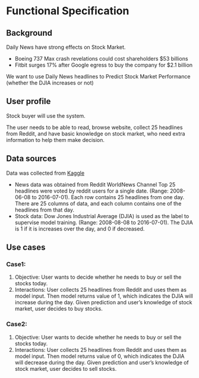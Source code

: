 # Functional Specification
## Background

Daily News have strong effects on Stock Market.
-	Boeing 737 Max crash revelations could cost shareholders $53 billions
-	Fitbit surges 17% after Google egress to buy the company for $2.1 billion 

We want to use Daily News headlines to Predict Stock Market Performance (whether the DJIA increases or not)

## User profile

Stock buyer will use the system. 

The user needs to be able to read, browse website, collect 25 headlines from Reddit, and have basic knowledge on stock market, who need extra information to help them make decision.

## Data sources

Data was collected from [Kaggle](https://www.kaggle.com/lseiyjg/use-news-to-predict-stock-markets) 
- News data was obtained from Reddit WorldNews Channel Top 25 headlines were voted by reddit users for a single date. (Range: 2008-06-08 to 2016-07-01). Each row contains 25 headlines from one day. There are 25 columns of data, and each column contains one of the headlines from that day. 
- Stock data: Dow Jones Industrial Average (DJIA) is used as the label to supervise model training. (Range: 2008-08-08 to 2016-07-01). The DJIA is 1 if it is increases over the day, and 0 if decreased.

## Use cases
### Case1:
1. Objective: User wants to decide whether he needs to buy or sell the stocks today.
2. Interactions: User collects 25 headlines from Reddit and uses them as model input. Then model returns value of 1, which indicates the DJIA will increase during the day. Given prediction and user’s knowledge of stock market, user decides to buy stocks.
### Case2: 
1. Objective: User wants to decide whether he needs to buy or sell the stocks today.
2. Interactions: User collects 25 headlines from Reddit and uses them as model input. Then model returns value of 0, which indicates the DJIA will decrease during the day. Given prediction and user’s knowledge of stock market, user decides to sell stocks.







